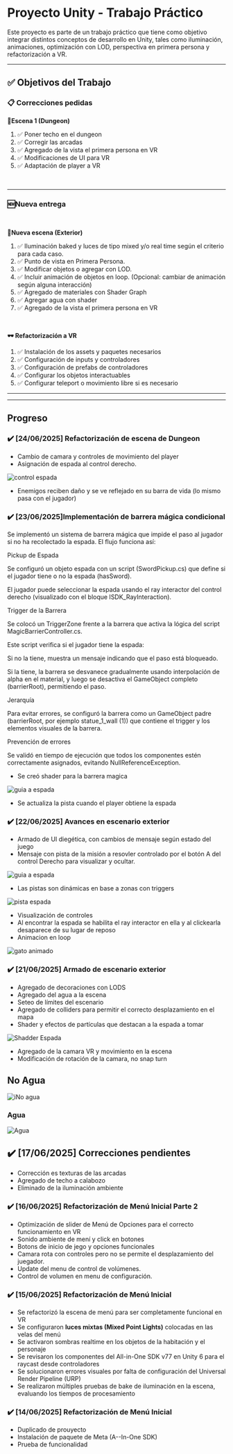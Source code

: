# Proyecto Unity - Trabajo Práctico

Este proyecto es parte de un trabajo práctico que tiene como objetivo integrar distintos conceptos de desarrollo en Unity, tales como iluminación, animaciones, optimización con LOD, perspectiva en primera persona y refactorización a VR.

---

## ✅ Objetivos del Trabajo

### 📋 Correcciones pedidas



**🏰Escena 1 (Dungeon)**

1. ✅ Poner techo en el dungeon
2. ✅ Corregir las arcadas
4. ✅ Agregado de la vista el primera persona en VR
5. ✅ Modificaciones de UI para VR
6. ✅ Adaptación de player a VR

<br>

---

### 🆕Nueva entrega
<br>

**🌄Nueva escena (Exterior)**
1. ✅ Iluminación baked y luces de tipo mixed y/o real time según el criterio para cada caso.
2. ✅ Punto de vista en Primera Persona.
3. ✅ Modificar objetos o agregar con LOD.
4. ✅ Incluir animación de objetos en loop. (Opcional: cambiar de animación según alguna interacción)
5. ✅ Agregado de materiales con  Shader Graph
6. ✅ Agregar agua con shader
7. ✅ Agregado de la vista el primera persona en VR

<br>

**🕶️ Refactorización a VR**
1. ✅ Instalación de los assets y paquetes necesarios
2. ✅ Configuración de inputs y controladores
3. ✅ Configuración de prefabs de  controladores
4. ✅ Configurar los objetos interactuables
5. ✅ Configurar teleport o movimiento libre si es necesario





---
---

## Progreso
### ✔️ [24/06/2025] Refactorización de escena de Dungeon
- Cambio de camara y controles de movimiento del player
- Asignación de espada al control derecho.

![control espada](./Screens/espada.gif)

- Enemigos reciben daño y se ve reflejado en su barra de vida (lo mismo pasa con el jugador)



### ✔️ [23/06/2025]Implementación de barrera mágica condicional
Se implementó un sistema de barrera mágica que impide el paso al jugador si no ha recolectado la espada. El flujo funciona así:

Pickup de Espada

Se configuró un objeto espada con un script (SwordPickup.cs) que define si el jugador tiene o no la espada (hasSword).

El jugador puede seleccionar la espada usando el ray interactor del control derecho (visualizado con el bloque ISDK_RayInteraction).

Trigger de la Barrera

Se colocó un TriggerZone frente a la barrera que activa la lógica del script MagicBarrierController.cs.

Este script verifica si el jugador tiene la espada:

Si no la tiene, muestra un mensaje indicando que el paso está bloqueado.

Si la tiene, la barrera se desvanece gradualmente usando interpolación de alpha en el material, y luego se desactiva el GameObject completo (barrierRoot), permitiendo el paso.

Jerarquía

Para evitar errores, se configuró la barrera como un GameObject padre (barrierRoot, por ejemplo statue_1_wall (1)) que contiene el trigger y los elementos visuales de la barrera.

Prevención de errores

Se validó en tiempo de ejecución que todos los componentes estén correctamente asignados, evitando NullReferenceException.

- Se creó shader para la barrera magica

![guia a espada](./Screens/shaderMagicBarrier.png)

- Se actualiza la pista cuando el player obtiene la espada




### ✔️ [22/06/2025] Avances en escenario exterior
- Armado de UI diegética, con cambios de mensaje según estado del juego
- Mensaje con pista de la misión a resovler controlado por el botón A del control Derecho para visualizar y ocultar.

![guia a espada](./Screens/buscaEspada.png)

- Las pistas son dinámicas en base a zonas con triggers


![pista espada](./Screens/espadaSI.png)

- Visualización de controles
- Al encontrar la espada se habilita el ray interactor en ella y al clickearla desaparece de su lugar de reposo
- Animacion en loop

![gato animado](./Screens/catto.gif)



### ✔️ [21/06/2025] Armado de escenario exterior
- Agregado de decoraciones con LODS
- Agregado del agua a la escena
- Seteo de límites del escenario
- Agregado de colliders para permitir el correcto desplazamiento en el mapa
- Shader y efectos de partículas que destacan a la espada a tomar


![Shadder Espada](./Screens/shaderEspada.png)
- Agregado de la camara VR y movimiento en la escena
- Modificación de rotación de la camara, no snap turn

## No Agua

![iNo agua](./Screens/no_agua.png)

### Agua

![Agua](./Screens/agua.png)

## ✔️ [17/06/2025] Correcciones pendientes

- Corrección es texturas de las arcadas
- Agregado de techo a calabozo
- Eliminado de la iluminación ambiente



### ✔️ [16/06/2025] Refactorización de Menú Inicial Parte 2

- Optimización de slider de Menú de Opciones para el correcto funcionamiento en VR
- Sonido ambiente de mení y click en botones
- Botons de inicio de jego y opciones funcionales
- Camara rota con controles pero no se permite el desplazamiento del juegador.
- Update del menu de control de volúmenes.
- Control de volumen en menu de configuración.





### ✔️ [15/06/2025] Refactorización de Menú Inicial


- Se refactorizó la escena de menú para ser completamente funcional en VR
- Se configuraron **luces mixtas (Mixed Point Lights)** colocadas en las velas del menú
- Se activaron sombras realtime en los objetos de la habitación y el personaje
- Se revisaron los componentes del All-in-One SDK v77 en Unity 6 para el raycast desde controladores
- Se solucionaron errores visuales por falta de configuración del Universal Render Pipeline (URP)
- Se realizaron múltiples pruebas de bake de iluminación en la escena, evaluando los tiempos de procesamiento
   
### ✔️ [14/06/2025] Refactorización de Menú Inicial

- Duplicado de prouyecto
- Instalación de paquete de Meta (A--In-One SDK)
- Prueba de funcionalidad



